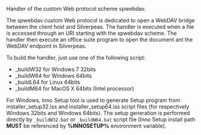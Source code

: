 Handler of the custom Web protocol scheme spwebdav.

The spwebdav custom Web protocol is dedicated to open a WebDAV bridge between the client host and Silverpeas. The handler is executed when a file is accessed through an URI starting with the spwebdav scheme. The handler then execute an office suite program to open the document ant the WebDAV endpoint in Silverpeas.

To build the handler, just use one of the following script:
* _buildW32 for Windows 7 32bits
* _buildW64 for Windows 64bits
* _buildL64 for Linux 64bits
* _buildM64 for MacOS X 64bits (Intel processor)

For Windows, Inno Setup tool is used to generate Setup program from installer_setup32.iss and installer_setup64.iss script files (for respectively Windows 32bits and Windows 64bits).
The setup generation is performed directly by `_buildW32.bat` or `_buildW64.bat` script file (Inno Setup install path **MUST** be referenced by **%INNOSETUP%** environment variable).
